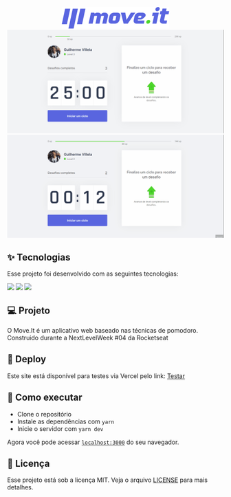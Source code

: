 <div align="center">
  <img src="https://github.com/Guilhermerisu/Move-It/blob/main/src/assets/logo.png" alt="MoveIt | ReactJS">
</div>

  <img src="https://github.com/Guilhermerisu/Move-It/blob/main/src/assets/PreviewGif1.gif" alt="Gif preview 1">
  <img src="https://github.com/Guilhermerisu/Move-It/blob/main/src/assets/PreviewGif2.gif" alt="Gif preview 2">

  ## ✨ Tecnologias

Esse projeto foi desenvolvido com as seguintes tecnologias:
<div>
<img src="https://img.shields.io/badge/react-%2320232a.svg?style=for-the-badge&logo=react&logoColor=%2361DAFB"/>
<img src="https://img.shields.io/badge/Next-black?style=for-the-badge&logo=next.js&logoColor=white"/>
<img src="https://img.shields.io/badge/typescript-%23007ACC.svg?style=for-the-badge&logo=typescript&logoColor=white"/>
</div>

## 💻 Projeto

O Move.It é um aplicativo web baseado nas técnicas de pomodoro. Construido durante a NextLevelWeek #04 da Rocketseat

## 🔖 Deploy

Este site está disponível para testes via Vercel pelo link: <a href="https://move-it-risu.vercel.app">Testar</a>

## 🚀 Como executar

- Clone o repositório
- Instale as dependências com `yarn`
- Inicie o servidor com `yarn dev`

Agora você pode acessar [`localhost:3000`](http://localhost:3000) do seu navegador.

## 📄 Licença

Esse projeto está sob a licença MIT. Veja o arquivo [LICENSE](LICENSE.md) para mais detalhes.

